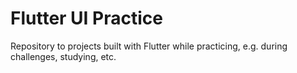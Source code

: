 # Flutter UI Practice

Repository to projects built with Flutter while practicing, e.g. during challenges, studying, etc.
